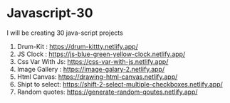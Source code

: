 # Javascript-30
I will be creating 30 java-script projects 

1. Drum-Kit : https://drum-kittty.netlify.app/
2. JS Clock : https://js-blue-green-yellow-clock.netlify.app/
3. Css Var With Js: https://css-var-with-js.netlify.app/
4. Image Gallery : https://image-galary-2.netlify.app/
5. Html Canvas: https://drawing-html-canvas.netlify.app/
6. Shipt to select: https://shift-2-select-multiple-checkboxes.netlify.app/
7. Random quotes: https://generate-random-qoutes.netlify.app/